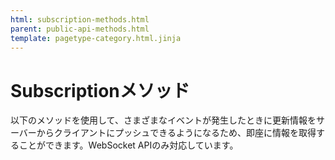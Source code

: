```yaml
---
html: subscription-methods.html
parent: public-api-methods.html
template: pagetype-category.html.jinja
---
```

# Subscriptionメソッド
以下のメソッドを使用して、さまざまなイベントが発生したときに更新情報をサーバーからクライアントにプッシュできるようになるため、即座に情報を取得することができます。WebSocket APIのみ対応しています。